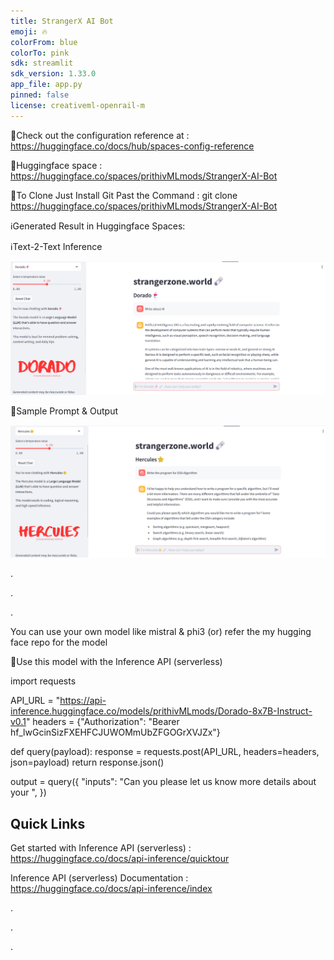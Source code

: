 ```yaml
---
title: StrangerX AI Bot
emoji: 🔥
colorFrom: blue
colorTo: pink
sdk: streamlit
sdk_version: 1.33.0
app_file: app.py
pinned: false
license: creativeml-openrail-m
---
```


🚀Check out the configuration reference at : https://huggingface.co/docs/hub/spaces-config-reference

🚀Huggingface space : https://huggingface.co/spaces/prithivMLmods/StrangerX-AI-Bot

🚀To Clone Just Install Git Past the Command : git clone https://huggingface.co/spaces/prithivMLmods/StrangerX-AI-Bot

ℹ️Generated Result in Huggingface Spaces:

ℹ️Text-2-Text Inference

![alt text](assets/1.png)

🔮Sample Prompt & Output

![alt text](assets/2.png)


.

.

.

You can use your own model like mistral & phi3 (or) refer the my hugging face repo for the model 


🥤Use this model with the Inference API (serverless)


import requests

API_URL = "https://api-inference.huggingface.co/models/prithivMLmods/Dorado-8x7B-Instruct-v0.1"
headers = {"Authorization": "Bearer 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"}

def query(payload):
	response = requests.post(API_URL, headers=headers, json=payload)
	return response.json()
	
output = query({
	"inputs": "Can you please let us know more details about your ",
})

## Quick Links

Get started with Inference API (serverless) : https://huggingface.co/docs/api-inference/quicktour

Inference API (serverless) Documentation : https://huggingface.co/docs/api-inference/index

.

.

.


